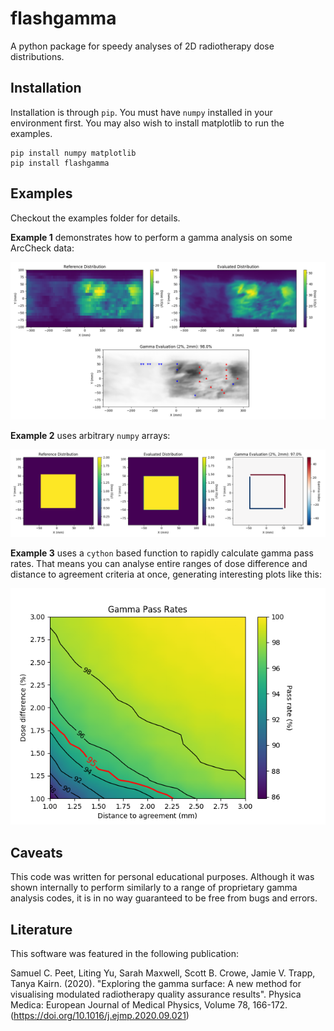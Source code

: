 # flashgamma

A python package for speedy analyses of 2D radiotherapy dose distributions.

## Installation

Installation is through `pip`. You must have `numpy` installed in your environment first. You may also wish to install matplotlib to run the examples.

    pip install numpy matplotlib
    pip install flashgamma

## Examples

Checkout the examples folder for details.

**Example 1** demonstrates how to perform a gamma analysis on some ArcCheck data:

![](./examples/images/eg1.png)

**Example 2** uses arbitrary `numpy` arrays:

![](./examples/images/eg2.png)

**Example 3** uses a `cython` based function to rapidly calculate gamma pass rates. That means you can analyse entire ranges of dose difference and distance to agreement criteria at once, generating interesting plots like this:

![](./examples/images/eg3.png)

## Caveats

This code was written for personal educational purposes. Although it was shown internally to perform similarly to a range of proprietary gamma analysis codes, it is in no way guaranteed to be free from bugs and errors.

## Literature

This software was featured in the following publication:

Samuel C. Peet, Liting Yu, Sarah Maxwell, Scott B. Crowe, Jamie V. Trapp, Tanya Kairn. (2020). "Exploring the gamma surface: A new method for visualising modulated radiotherapy quality assurance results". Physica Medica: European Journal of Medical Physics, Volume 78, 166-172. (https://doi.org/10.1016/j.ejmp.2020.09.021)
